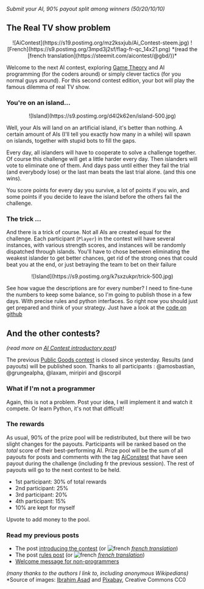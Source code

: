 *Submit your AI, 90% payout split among winners (50/20/10/10)*

## The Real TV show problem

<center>
![AiContest](https://s19.postimg.org/mz2ksxjub/Ai_Contest-steem.jpg)
![French](https://s9.postimg.org/3mpd3j2sf/flag-fr-qc_14x21.png) *(read the [french translation](https://steemit.com/aicontest/@gbd/))*
</center>

Welcome to the next AI contest, exploring [Game Theory](https://en.wikipedia.org/wiki/Game_theory) and AI programming (for the coders around) or simply clever tactics (for you normal guys around). For this second contest edition, your bot will play the famous dilemma of real TV show.

### You're on an island...

<center>
![Island](https://s9.postimg.org/d4l2k62en/island-500.jpg)
</center>


Well, your AIs will land on an artificial island, it's better than nothing. A certain amount of AIs (I'll tell you exactly how many in a while) will spawn on islands, together with stupid bots to fill the gaps.

Every day, all islanders will have to cooperate to solve a challenge together. Of course this challenge will get a little harder every day. Then islanders will vote to eliminate one of them. And days pass until either they fail the trial (and everybody lose) or the last man beats the last trial alone. (and this one wins).

You score points for every day you survive, a lot of points if you win, and some points if you decide to leave the island before the others fail the challenge.


### The trick ...

And there is a trick of course. Not all AIs are created equal for the challenge. Each participant (`Player`) in the contest will have several instances, with various strength scores, and instances will be randomly dispatched through islands. You'll have to chose between eliminating the weakest islander to get better chances, get rid of the strong ones that could beat you at the end, or just betraying the team to bet on their failure

<center>
![Island](https://s9.postimg.org/k7sxzukpr/trick-500.jpg)
</center>

See how vague the descriptions are for every number? I need to fine-tune the numbers to keep some balance, so I'm going to publish those in a few days. With precise rules and python interfaces. So right now you should just get prepared and think of your strategy. Just have a look at the [code on github](https://github.com/steemian/realTV)



## And the other contests?

*(read more on [AI Contest introductory post](https://steemit.com/aicontest/@gbd/the-ai-contest-coming-soon))*

The previous [Public Goods contest](https://steemit.com/aicontest/@gbd/the-ai-contest-1-public-goods-problem) is closed since yesterday. Results (and payouts) will be published soon. Thanks to all participants : @amosbastian, @grungealpha, @laxam, miripiri and @scorpil

### What if I'm not a programmer

Again, this is not a problem. Post your idea, I will implement it and watch it compete. Or learn Python, it's not that difficult! 

### The rewards

As usual, 90% of the prize pool will be redistributed, but there will be two slight changes for the payouts. Participants will be ranked based on the *total* score of their best-performing AI. Prize pool will be the sum of all payouts for posts and comments with the tag [AiConstest](https://steemit.com/created/aicontest) that have seen payout during the challenge (including fr the previous session). The rest of payouts will go to the next contest to be held.

* 1st participant: 30% of total rewards
* 2nd participant: 25%
* 3rd participant: 20%
* 4th participant: 15%
* 10% are kept for myself

Upvote to add money to the pool.



### Read my previous posts


* The post [introducing the contest](https://steemit.com/aicontest/@gbd/the-ai-contest-1-public-goods-problem) (or  ![french](https://steemitimages.com/0x0/https://s9.postimg.org/3mpd3j2sf/flag-fr-qc_14x21.png) *[french translation](https://steemit.com/aicontest/@gbd/fr-the-ai-contest-1-le-dilemme-du-bien-commun)*)
* The post [rules post](https://steemit.com/aicontest/@gbd/the-ai-contest-coming-soon) (or  ![french](https://steemitimages.com/0x0/https://s9.postimg.org/3mpd3j2sf/flag-fr-qc_14x21.png) *[french translation](https://steemit.com/aicontest/@gbd/the-ai-contest-bientot-sur-steem)*)
* [Welcome message for non-programmers](https://steemit.com/aicontest/@gbd/the-ai-contest-1-non-programmers-welcome)

*(many thanks to the authors I link to, including anonymous Wikipedians)*
*Source of images: [Ibrahim Asad](https://www.pexels.com/u/asadphotography/) and [Pixabay](https://www.pexels.com/u/pixabay/), Creative Commons CC0